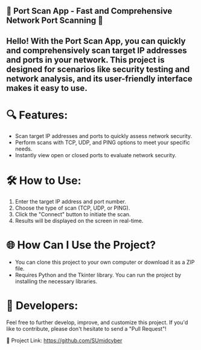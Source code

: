 ## 🚀 Port Scan App - Fast and Comprehensive Network Port Scanning 🚀

## Hello! With the Port Scan App, you can quickly and comprehensively scan target IP addresses and ports in your network. This project is designed for scenarios like security testing and network analysis, and its user-friendly interface makes it easy to use.

# 🔍 Features:
- Scan target IP addresses and ports to quickly assess network security.
- Perform scans with TCP, UDP, and PING options to meet your specific needs.
- Instantly view open or closed ports to evaluate network security.

# 🛠️ How to Use:
1. Enter the target IP address and port number.
2. Choose the type of scan (TCP, UDP, or PING).
3. Click the "Connect" button to initiate the scan.
4. Results will be displayed on the screen in real-time.

# 🌐 How Can I Use the Project?
- You can clone this project to your own computer or download it as a ZIP file.
- Requires Python and the Tkinter library. You can run the project by installing the necessary libraries.

# 👏 Developers:
Feel free to further develop, improve, and customize this project. If you'd like to contribute, please don't hesitate to send a "Pull Request"!

🔗 Project Link: https://github.com/SUmidcyber
